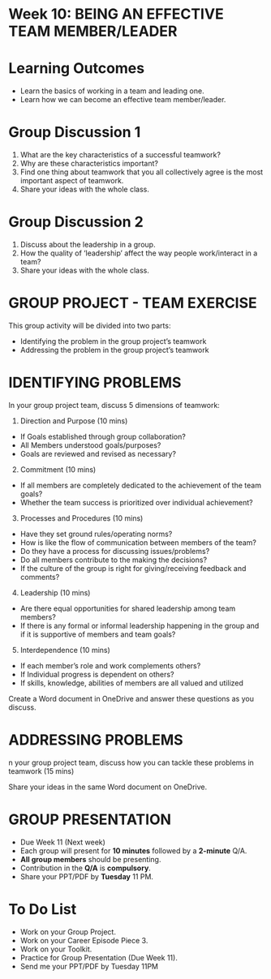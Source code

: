 # Week 10: BEING AN EFFECTIVE TEAM MEMBER/LEADER

# Learning Outcomes

* Learn the basics of working in a team and leading one.
* Learn how we can become an effective team member/leader.


# Group Discussion 1

1. What are the key characteristics of a successful teamwork?
2. Why are these characteristics important?
3. Find one thing about teamwork that you all collectively agree is the most important aspect of teamwork.
4. Share your ideas with the whole class.

# Group Discussion 2

1. Discuss about the leadership in a group.
2. How the quality of ‘leadership’ affect the way people work/interact in a team?
3. Share your ideas with the whole class.

# GROUP PROJECT - TEAM EXERCISE

This group activity will be divided into two parts:

* Identifying the problem in the group project’s teamwork
* Addressing the problem in the group project’s teamwork


# IDENTIFYING PROBLEMS

In your group project team, discuss 5 dimensions of teamwork:

1. Direction and Purpose (10 mins) 
  * If Goals established through group collaboration?
  * All Members understood goals/purposes?
  * Goals are reviewed and revised as necessary?
2. Commitment (10 mins)
  * If all members are completely dedicated to the achievement of the team goals?
  * Whether the team success is prioritized over individual achievement?
3. Processes and Procedures (10 mins)
  * Have they set ground rules/operating norms?
  * How is like the flow of communication between members of the team?
  * Do they have a process for discussing issues/problems?
  * Do all members contribute to the making the decisions?
  * If the culture of the group is right for giving/receiving feedback and comments?
4. Leadership (10 mins)
  * Are there equal opportunities for shared leadership among team members?
  * If there is any formal or informal leadership happening in the group and if it is supportive of members and team goals?
5. Interdependence (10 mins)
  * If each member’s role and work complements others?
  * If Individual progress is dependent on others?
  * If skills, knowledge, abilities of members are all valued and utilized​

Create a Word document in OneDrive and answer these questions as you discuss.​


# ADDRESSING PROBLEMS

n your group project team, discuss how you can tackle these problems in teamwork (15 mins)

Share your ideas in the same Word document on OneDrive.


# GROUP PRESENTATION

* Due Week 11 (Next week)
* Each group will present for **10 minutes** followed by a **2-minute** Q/A.
* **All group members** should be presenting.
* Contribution in the **Q/A** is **compulsory**.
* Share your PPT/PDF by **Tuesday** 11 PM.


# To Do List
* Work on your Group Project.
* Work on your Career Episode Piece 3.
* Work on your Toolkit.
* Practice for Group Presentation (Due Week 11).
* Send me your PPT/PDF by Tuesday 11PM
